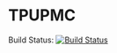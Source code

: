# TPUPMC

Build Status: [![Build Status](https://travis-ci.org/iltommi/TPUPMC.svg?branch=master)](https://travis-ci.org/iltommi/TPUPMC)



